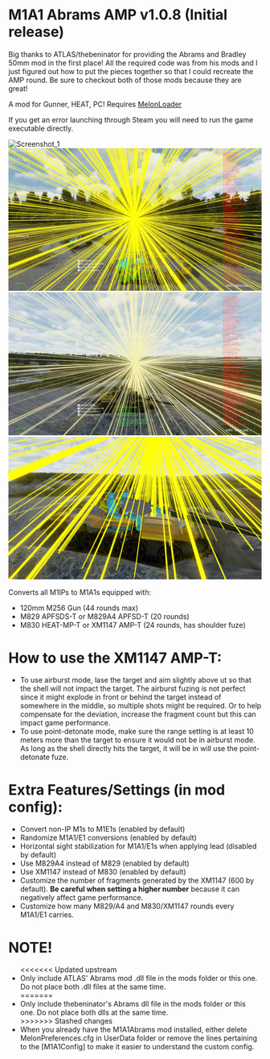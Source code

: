 # M1A1 Abrams AMP v1.0.8 (Initial release)
Big thanks to ATLAS/thebeninator for providing the Abrams and Bradley 50mm mod in the first place! All the required code was from his mods and I just figured out how to put the pieces together so that I could recreate the AMP round. Be sure to checkout both of those mods because they are great!

A mod for Gunner, HEAT, PC! Requires [MelonLoader](https://github.com/LavaGang/MelonLoader/)

If you get an error launching through Steam you will need to run the game executable directly.

![Screenshot_1](https://raw.githubusercontent.com/Cyances/M1A1AbramsAMP/master/Images/AMP%20vs%20SPW-60B.png)
![Screenshot_2](https://raw.githubusercontent.com/Cyances/M1A1AbramsAMP/master/Images/AMP%20vs%20SPW-60B%20XRay.png)
![Screenshot_3](https://raw.githubusercontent.com/Cyances/M1A1AbramsAMP/master/Images/AMP%20vs%20T-55A.png)
![Screenshot_4](https://raw.githubusercontent.com/Cyances/M1A1AbramsAMP/master/Images/AMP%20vs%20T-55A%20XRay.png)

<p>
Converts all M1IPs to M1A1s equipped with: 
	<ul>
	<li>120mm M256 Gun (44 rounds max) </li>
	<li>M829 APFSDS-T or M829A4 APFSD-T (20 rounds)</li>
    	<li>M830 HEAT-MP-T or XM1147 AMP-T (24 rounds, has shoulder fuze)</li>
 	</ul>
</p>

# How to use the XM1147 AMP-T:
<p>
	<ul> 
		<li>To use airburst mode, lase the target and aim slightly above ut so that the shell will not impact the target. The airburst fuzing is not perfect since it might explode in front or behind the target instead of somewhere in the middle, so multiple shots might be required. Or to help compensate for the deviation, increase the fragment count but this can impact game performance.</li>
		<li>To use point-detonate mode, make sure the range setting is at least 10 meters more than the target to ensure it would not be in airburst mode. As long as the shell directly hits the target, it will be in will use the point-detonate fuze.</li>
	</ul>
</p>

# Extra Features/Settings (in mod config):
<p>
	<ul> 
		<li>Convert non-IP M1s to M1E1s (enabled by default)</li>
		<li>Randomize M1A1/E1 conversions (enabled by default) </li>
 		<li>Horizontal sight stabilization for M1A1/E1s when applying lead (disabled by default)</li>
		<li>Use M829A4 instead of M829 (enabled by default)</li>
		<li>Use XM1147 instead of M830 (enabled by default)</li>
		<li>Customize the number of fragments generated by the XM1147 (600 by default). <b>Be careful when setting a higher number</b> because it can negatively affect game performance.</li>
		<li>Customize how many M829/A4 and M830/XM1147 rounds every M1A1/E1 carries.</li>
	</ul>
</p>

# NOTE!
<p>
	<ul> 
<<<<<<< Updated upstream
		<li>Only include ATLAS' Abrams mod .dll file in the mods folder or this one. Do not place both .dll files at the same time.</li>
=======
		<li>Only include thebeninator's Abrams dll file in the mods folder or this one. Do not place both dlls at the same time.</li>
>>>>>>> Stashed changes
		<li>When you already have the M1A1Abrams mod installed, either delete MelonPreferences.cfg in UserData folder or remove the lines pertaining to the [M1A1Config] to make it easier to understand the custom config.</li>
	</ul>
</p>
